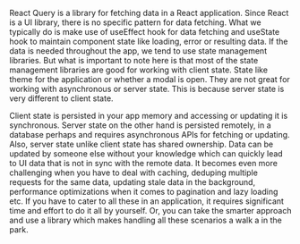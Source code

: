 React Query is a library for fetching data in a React application. Since React is a UI library, there is no specific pattern for data fetching. What we typically do is make use of useEffect hook for data fetching and useState hook to maintain component state like loading, error or resulting data. If the data is needed throughout the app, we tend to use state management libraries. But what is important to note here is that most of the state management libraries are good for working with client state. State like theme for the application or whether a modal is open. They are not great for working with asynchronous or server state. This is because server state is very different to client state.

Client state is persisted in your app memory and accessing or updating it is synchronous. Server state on the other hand is persisted remotely, in a database perhaps and requires asynchronous APIs for fetching or updating. Also, server state unlike client state has shared ownership. Data can be updated by someone else without your knowledge which can quickly lead to UI data that is not in sync with the remote data. It becomes even more challenging when you have to deal with
caching, deduping multiple requests for the same data, updating stale data in the background, performance optimizations
when it comes to pagination and lazy loading etc. If you have to cater to all these in an application, it requires significant time and effort to do it all by yourself. Or, you can take the smarter approach and use a library which makes handling all these scenarios a walk a in the park.